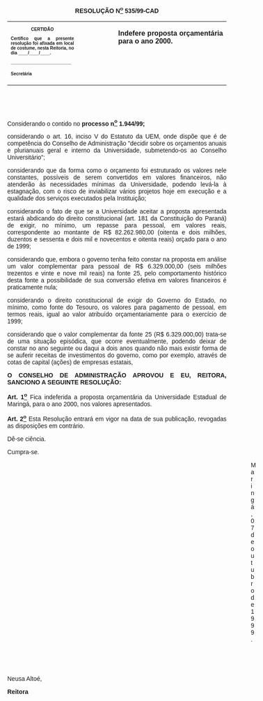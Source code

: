 <BODY>

<B><FONT FACE="Arial"><P ALIGN="JUSTIFY"></P>
<P ALIGN="CENTER">RESOLU&Ccedil;&Atilde;O  N<U><SUP>o</U></SUP> 535/99-CAD</P>
<P ALIGN="JUSTIFY"></P></B></FONT>
<TABLE CELLSPACING=0 BORDER=0 CELLPADDING=7 WIDTH=621>
<TR><TD WIDTH="32%" VALIGN="TOP">
<B><FONT FACE="Arial" SIZE=1><P ALIGN="CENTER">CERTID&Atilde;O</P>
<P ALIGN="JUSTIFY">   Certifico que a presente resolu&ccedil;&atilde;o foi afixada em local de costume, nesta Reitoria, no dia ____/____/____.</P>
<P ALIGN="JUSTIFY"></P>
<P ALIGN="JUSTIFY">_________________________</P>
<P ALIGN="JUSTIFY">Secret&aacute;ria</B></FONT></TD>
<TD WIDTH="17%" VALIGN="TOP">&nbsp;</TD>
<TD WIDTH="52%" VALIGN="TOP">
<B><FONT FACE="Arial"><P ALIGN="JUSTIFY">Indefere proposta or&ccedil;ament&aacute;ria para o ano 2000.</P>
<P ALIGN="JUSTIFY"></B></FONT></TD>
</TR>
</TABLE>

<FONT FACE="Arial"><P ALIGN="JUSTIFY">&nbsp;</P>
<P ALIGN="JUSTIFY">&nbsp;</P>
<P ALIGN="JUSTIFY">&#9;Considerando  o contido no <B>processo n<U><SUP>o</U></SUP> 1.944/99;</P>
</B><P ALIGN="JUSTIFY">&#9;considerando o art. 16, inciso V do Estatuto da UEM, onde disp&otilde;e que &eacute; de compet&ecirc;ncia do Conselho de Administra&ccedil;&atilde;o &quot;decidir sobre os or&ccedil;amentos anuais e plurianuais geral e interno da Universidade, submetendo-os ao Conselho Universit&aacute;rio&quot;;</P>
<P ALIGN="JUSTIFY">&#9;considerando que da forma como o or&ccedil;amento foi estruturado os valores nele constantes, poss&iacute;veis de serem convertidos em valores financeiros, n&atilde;o atender&atilde;o &agrave;s necessidades m&iacute;nimas da Universidade, podendo lev&aacute;-la &agrave; estagna&ccedil;&atilde;o, com o risco de inviabilizar v&aacute;rios projetos hoje em execu&ccedil;&atilde;o e a qualidade dos servi&ccedil;os executados pela Institui&ccedil;&atilde;o;</P>
<P ALIGN="JUSTIFY">&#9;considerando o fato de que se a Universidade aceitar a proposta apresentada estar&aacute; abdicando do direito constitucional (art. 181 da Constitui&ccedil;&atilde;o do Paran&aacute;) de exigir, no m&iacute;nimo, um repasse para pessoal, em valores reais, correspondente ao montante de R$ 82.262.980,00 (oitenta e dois milh&otilde;es, duzentos e sessenta e dois mil e novecentos e oitenta reais) or&ccedil;ado para o ano de 1999;</P>
<P ALIGN="JUSTIFY">&#9;considerando que, embora o governo tenha feito constar na proposta em an&aacute;lise um valor complementar para pessoal de R$ 6.329.000,00 (seis milh&otilde;es trezentos e vinte e nove mil reais) na fonte 25, pelo comportamento hist&oacute;rico desta fonte a possibilidade de sua convers&atilde;o efetiva em valores financeiros &eacute; praticamente nula;</P>
<P ALIGN="JUSTIFY">&#9;considerando o direito constitucional de exigir do Governo do Estado, no m&iacute;nimo, como fonte do Tesouro, os valores para pagamento de pessoal, em termos reais, igual ao valor atribu&iacute;do or&ccedil;amentariamente para o exerc&iacute;cio de 1999;</P>
<P ALIGN="JUSTIFY">&#9;considerando que o valor complementar da fonte 25 (R$ 6.329.000,00) trata-se de uma situa&ccedil;&atilde;o epis&oacute;dica, que ocorre eventualmente, podendo deixar de constar no ano seguinte ou daqui a dois anos quando n&atilde;o mais existir forma de se auferir receitas de investimentos do governo, como por exemplo, atrav&eacute;s de cotas de capital (a&ccedil;&otilde;es) de empresas estatais,</P>
<B><P ALIGN="JUSTIFY"></P>
<P ALIGN="JUSTIFY">O CONSELHO DE ADMINISTRA&Ccedil;&Atilde;O APROVOU E EU, REITORA, SANCIONO A SEGUINTE RESOLU&Ccedil;&Atilde;O:</P>
<P ALIGN="JUSTIFY"></P>
<P ALIGN="JUSTIFY">Art. 1<U><SUP>o</U></SUP> </B>Fica indeferida a proposta or&ccedil;ament&aacute;ria da Universidade Estadual de Maring&aacute;, para o ano 2000, nos valores apresentados.</P>
<B><P ALIGN="JUSTIFY">Art. 2<U><SUP>o</B></U></SUP> Esta Resolu&ccedil;&atilde;o entrar&aacute; em vigor na data de sua publica&ccedil;&atilde;o, revogadas as disposi&ccedil;&otilde;es em contr&aacute;rio.</P>
<P ALIGN="JUSTIFY">D&ecirc;-se ci&ecirc;ncia.</P>
<P ALIGN="JUSTIFY">Cumpra-se.</P>
<P ALIGN="JUSTIFY"></P><DIR>
<DIR>
<DIR>
<DIR>
<DIR>
<DIR>
<DIR>
<DIR>
<DIR>
<DIR>
<DIR>
<DIR>
<DIR>
<DIR>

<P ALIGN="JUSTIFY">Maring&aacute;, 07 de outubro de 1999.</P>
<P ALIGN="JUSTIFY"></P>
<P ALIGN="JUSTIFY">&nbsp;</P>
<P ALIGN="JUSTIFY">&nbsp;</P></DIR>
</DIR>
</DIR>
</DIR>
</DIR>
</DIR>
</DIR>
</DIR>
</DIR>
</DIR>
</DIR>
</DIR>
</DIR>
</DIR>

<P ALIGN="JUSTIFY">&#9;&#9;&#9;&#9;&#9;&#9;&#9;Neusa Alto&eacute;,</P>
<P ALIGN="JUSTIFY">&#9;&#9;&#9;&#9;&#9;&#9;&#9;<B>Reitora</P></B></FONT></BODY>
